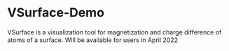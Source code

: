 # VSurface-Demo
VSurface is a visualization tool for magnetization and charge diﬀerence of atoms of a surface.
Will be available for users in April 2022
